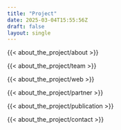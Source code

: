 ```yaml
---
title: "Project"
date: 2025-03-04T15:55:56Z
draft: false
layout: single
---
```


{{< about_the_project/about >}}

{{< about_the_project/team >}}

{{< about_the_project/web >}}

{{< about_the_project/partner >}}

{{< about_the_project/publication >}}

{{< about_the_project/contact >}}
